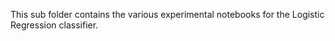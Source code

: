 This sub folder contains the various experimental notebooks for the Logistic Regression classifier.
